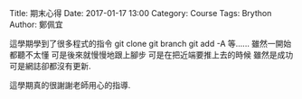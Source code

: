 Title: 期末心得
Date: 2017-01-17 13:00
Category: Course
Tags: Brython
Author: 鄭佩宜
<!-- PELICAN_END_SUMMARY -->

這學期學到了很多程式的指令 git clone git branch git add -A 等...... 雖然一開始都聽不太懂 可是後來就慢慢地跟上腳步 可是在把近端要推上去的時候 雖然是成功可是網誌卻都沒有更新.

這學期真的很謝謝老師用心的指導.

<!-- 導入 Brython 標準程式庫 -->

<script type="text/javascript" 
    src="https://cdn.rawgit.com/brython-dev/brython/master/www/src/brython_dist.js">
</script>

<!-- 啟動 Brython -->
<script>
window.onload=function(){ 
brython(1);
}
</script>